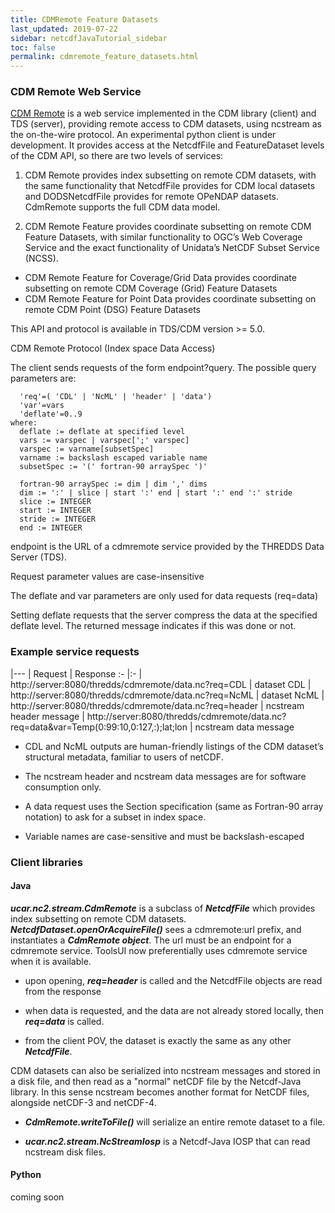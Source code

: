 ```yaml
---
title: CDMRemote Feature Datasets
last_updated: 2019-07-22
sidebar: netcdfJavaTutorial_sidebar
toc: false
permalink: cdmremote_feature_datasets.html
---
```


### CDM Remote Web Service

[CDM Remote](cdmremote.html) is a web service implemented in the CDM library (client) and TDS (server), providing remote access to CDM datasets, using ncstream as the on-the-wire protocol. An experimental python client is under development. It provides access at the NetcdfFile and FeatureDataset levels of the CDM API, so there are two levels of services:

1. CDM Remote provides index subsetting on remote CDM datasets, with the same functionality that NetcdfFile provides for CDM local datasets and DODSNetcdfFile provides for remote OPeNDAP datasets. CdmRemote supports the full CDM data model.

2. CDM Remote Feature provides coordinate subsetting on remote CDM Feature Datasets, with similar functionality to OGC’s Web Coverage Service and the exact functionality of Unidata’s NetCDF Subset Service (NCSS).

* CDM Remote Feature for Coverage/Grid Data provides coordinate subsetting on remote CDM Coverage (Grid) Feature Datasets
* CDM Remote Feature for Point Data provides coordinate subsetting on remote CDM Point (DSG) Feature Datasets

This API and protocol is available in TDS/CDM version >= 5.0.

CDM Remote Protocol (Index space Data Access)

The client sends requests of the form endpoint?query. The possible query parameters are:

~~~
  'req'=( 'CDL' | 'NcML' | 'header' | 'data')
  'var'=vars
  'deflate'=0..9
where:
  deflate := deflate at specified level
  vars := varspec | varspec[';' varspec]
  varspec := varname[subsetSpec]
  varname := backslash escaped variable name
  subsetSpec := '(' fortran-90 arraySpec ')'

  fortran-90 arraySpec := dim | dim ',' dims
  dim := ':' | slice | start ':' end | start ':' end ':' stride
  slice := INTEGER
  start := INTEGER
  stride := INTEGER
  end := INTEGER
~~~

endpoint is the URL of a cdmremote service provided by the THREDDS Data Server (TDS).

Request parameter values are case-insensitive

The deflate and var parameters are only used for data requests (req=data)

Setting deflate requests that the server compress the data at the specified deflate level. The returned message indicates if this was done or not.

### Example service requests

|---
| Request | Response
:- |:-
| http://server:8080/thredds/cdmremote/data.nc?req=CDL | dataset CDL
| http://server:8080/thredds/cdmremote/data.nc?req=NcML | dataset NcML
| http://server:8080/thredds/cdmremote/data.nc?req=header | ncstream header message
| http://server:8080/thredds/cdmremote/data.nc?req=data&var=Temp(0:99:10,0:127,:);lat;lon | ncstream data message

* CDL and NcML outputs are human-friendly listings of the CDM dataset’s structural metadata, familiar to users of netCDF.

* The ncstream header and ncstream data messages are for software consumption only.

* A data request uses the Section specification (same as Fortran-90 array notation) to ask for a subset in index space.

* Variable names are case-sensitive and must be backslash-escaped

### Client libraries

#### Java

<b>_ucar.nc2.stream.CdmRemote_</b> is a subclass of <b>_NetcdfFile_</b> which provides index subsetting on remote CDM datasets. <b>_NetcdfDataset.openOrAcquireFile()_</b> sees a cdmremote:url prefix, and instantiates a <b>_CdmRemote object_</b>. The url must be an endpoint for a cdmremote service. ToolsUI now preferentially uses cdmremote service when it is available.

* upon opening, <b>_req=header_</b> is called and the NetcdfFile objects are read from the response

* when data is requested, and the data are not already stored locally, then <b>_req=data_</b> is called.

* from the client POV, the dataset is exactly the same as any other <b>_NetcdfFile_</b>.

CDM datasets can also be serialized into ncstream messages and stored in a disk file, and then read as a "normal" netCDF file by the Netcdf-Java library. In this sense ncstream becomes another format for NetCDF files, alongside netCDF-3 and netCDF-4.

* <b>_CdmRemote.writeToFile()_</b> will serialize an entire remote dataset to a file.

* <b>_ucar.nc2.stream.NcStreamIosp_</b> is a Netcdf-Java IOSP that can read ncstream disk files.

#### Python

coming soon